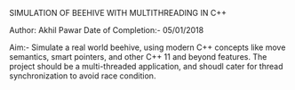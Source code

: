 SIMULATION OF BEEHIVE WITH MULTITHREADING IN C++

Author: Akhil Pawar
Date of Completion:- 05/01/2018

Aim:- Simulate a real world beehive, using modern C++ concepts like move semantics, smart pointers, and other C++ 11 and beyond features.
The project should be a multi-threaded application, and shoudl cater for thread synchronization to avoid race condition. 
 
